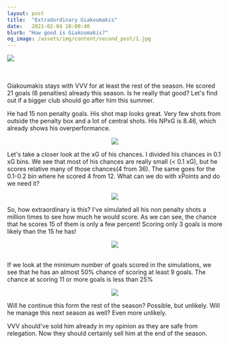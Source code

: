 ```yaml
---
layout: post
title:  "Extradordinary Giakoumakis"
date:   2021-02-04 10:00:40
blurb: "How good is Giakoumakis?"
og_image: /assets/img/content/second_post/1.jpg
---
```



![](https://github.com/RobinKoetsier/robinkoetsier.github.io/assets/img/second_post/1.jpg )

<br />
<br />
Giakoumakis stays with VVV for at least the rest of the season. He scored 21 goals (6 penalties) already this season. Is he really that good? Let's find out if a bigger club should go after him this summer. 

<br />

He had 15 non penalty goals. His shot map looks great. Very few shots from outside the penalty box and a lot of central shots. His NPxG is 8.46, which already shows his overperformance.  
<div style="text-align:center"><img src="https://github.com/RobinKoetsier/robinkoetsier.github.io/assets/img/second_post/1.jpg" /></div>


Let's take a closer look at the xG of his chances. I divided his chances in 0.1 xG bins. We see that most of his chances are really small (< 0.1 xG), but he scores relative many of those chances(4 from 36). The same goes for the 0.1-0.2 bin where he scored 4 from 12.
What can we do with xPoints and do we need it?  
<div style="text-align:center"><img src="https://github.com/RobinKoetsier/robinkoetsier.github.io/assets/img/second_post/2.png" /></div>


So, how extraordinary is this? I've simulated all his non penalty shots a million times to see how much he would score. As we can see, the chance that he scores 15 of them is only a few percent! Scoring only 3 goals is more likely than the 15 he has!  
<div style="text-align:center"><img src="https://github.com/RobinKoetsier/robinkoetsier.github.io/assets/img/second_post/3.png" /></div>
<br />

If we look at the minimum number of goals scored in the simulations, we see that he has an almost 50% chance of scoring at least 9 goals. The chance at scoring 11 or more goals is less than 25%  
<div style="text-align:center"><img src="https://github.com/RobinKoetsier/robinkoetsier.github.io/assets/img/second_post/4.png" /></div>  

Will he continue this form the rest of the season? Possible, but unlikely. Will he manage this next season as well? Even more unlikely. 

VVV should've sold him already in my opinion as they are safe from relegation. Now they should certainly sell him at the end of the season.
